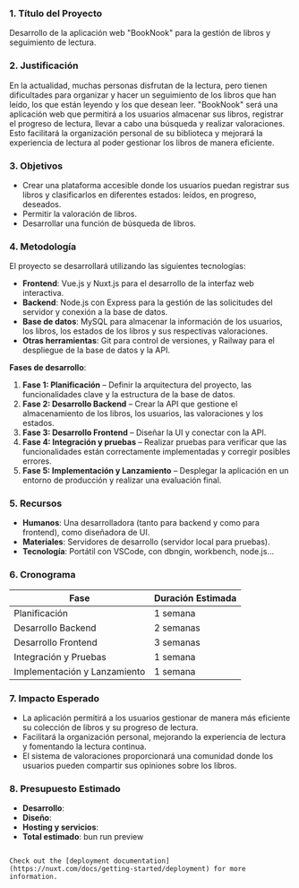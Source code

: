 ### **1. Título del Proyecto**

Desarrollo de la aplicación web "BookNook" para la gestión de libros y seguimiento de lectura.

### **2. Justificación**

En la actualidad, muchas personas disfrutan de la lectura, pero tienen dificultades para organizar y hacer un seguimiento de los libros que han leído, los que están leyendo y los que desean leer. "BookNook" será una aplicación web que permitirá a los usuarios almacenar sus libros, registrar el progreso de lectura, llevar a cabo una búsqueda y realizar valoraciones. Esto facilitará la organización personal de su biblioteca y mejorará la experiencia de lectura al poder gestionar los libros de manera eficiente.

### **3. Objetivos**

- Crear una plataforma accesible donde los usuarios puedan registrar sus libros y clasificarlos en diferentes estados: leídos, en progreso, deseados.
- Permitir la valoración de libros.
- Desarrollar una función de búsqueda de libros.

### **4. Metodología**

El proyecto se desarrollará utilizando las siguientes tecnologías:

- **Frontend**: Vue.js y Nuxt.js para el desarrollo de la interfaz web interactiva.
- **Backend**: Node.js con Express para la gestión de las solicitudes del servidor y conexión a la base de datos.
- **Base de datos**: MySQL para almacenar la información de los usuarios, los libros, los estados de los libros y sus respectivas valoraciones.
- **Otras herramientas**: Git para control de versiones, y Railway para el despliegue de la base de datos y la API.

**Fases de desarrollo**:

1. **Fase 1: Planificación** – Definir la arquitectura del proyecto, las funcionalidades clave y la estructura de la base de datos.
2. **Fase 2: Desarrollo Backend** – Crear la API que gestione el almacenamiento de los libros, los usuarios, las valoraciones y los estados.
3. **Fase 3: Desarrollo Frontend** – Diseñar la UI y conectar con la API.
4. **Fase 4: Integración y pruebas** – Realizar pruebas para verificar que las funcionalidades están correctamente implementadas y corregir posibles errores.
5. **Fase 5: Implementación y Lanzamiento** – Desplegar la aplicación en un entorno de producción y realizar una evaluación final.

### **5. Recursos**

- **Humanos**: Una desarrolladora (tanto para backend y como para frontend), como diseñadora de UI.
- **Materiales**: Servidores de desarrollo (servidor local para pruebas).
- **Tecnología**: Portátil con VSCode, con dbngin, workbench, node.js…

### **6. Cronograma**

| Fase | Duración Estimada |
| --- | --- |
| Planificación | 1 semana |
| Desarrollo Backend | 2 semanas |
| Desarrollo Frontend | 3 semanas |
| Integración y Pruebas | 1 semana |
| Implementación y Lanzamiento | 1 semana |

### **7. Impacto Esperado**

- La aplicación permitirá a los usuarios gestionar de manera más eficiente su colección de libros y su progreso de lectura.
- Facilitará la organización personal, mejorando la experiencia de lectura y fomentando la lectura continua.
- El sistema de valoraciones proporcionará una comunidad donde los usuarios pueden compartir sus opiniones sobre los libros.

### **8. Presupuesto Estimado**

- **Desarrollo**:
- **Diseño**:
- **Hosting y servicios**:
- **Total estimado**:
bun run preview
```

Check out the [deployment documentation](https://nuxt.com/docs/getting-started/deployment) for more information.
